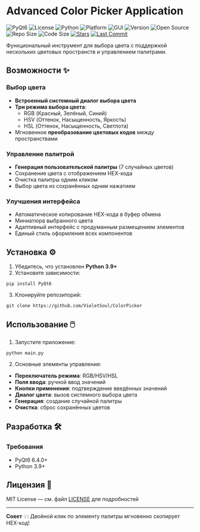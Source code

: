 # Advanced Color Picker Application

![PyQt6](https://img.shields.io/badge/PyQt6-41CD52?style=flat&logo=qt&logoColor=white)
![License](https://img.shields.io/badge/License-MIT-blue)
![Python](https://img.shields.io/badge/Python-3.9%2B-3776AB?logo=python&logoColor=white)
![Platform](https://img.shields.io/badge/Platform-Windows%20%7C%20Linux%20%7C%20macOS-555555)
![GUI](https://img.shields.io/badge/GUI-PyQt6-41CD52)
![Version](https://img.shields.io/badge/Version-1.0.0-orange)
![Open Source](https://img.shields.io/badge/Open%20Source-%E2%9C%93-brightgreen)
![Repo Size](https://img.shields.io/github/repo-size/VioletSoul/ColorPicker)
![Code Size](https://img.shields.io/github/languages/code-size/VioletSoul/ColorPicker)
[![Stars](https://img.shields.io/github/stars/VioletSoul/ColorPicker.svg?style=social)](https://github.com/VioletSoul/ColorPicker)
[![Last Commit](https://img.shields.io/github/last-commit/VioletSoul/ColorPicker.svg)](https://github.com/VioletSoul/ColorPicker/commits/main)

Функциональный инструмент для выбора цвета с поддержкой нескольких цветовых пространств и управлением палитрами.

## Возможности ✨

### Выбор цвета
- **Встроенный системный диалог выбора цвета**
- **Три режима выбора цвета**:
    - RGB (Красный, Зелёный, Синий)
    - HSV (Оттенок, Насыщенность, Яркость)
    - HSL (Оттенок, Насыщенность, Светлота)
- Мгновенное **преобразование цветовых кодов** между пространствами

### Управление палитрой
- **Генерация пользовательской палитры** (7 случайных цветов)
- Сохранение цвета с отображением HEX-кода
- Очистка палитры одним кликом
- Выбор цвета из сохранённых одним нажатием

### Улучшения интерфейса
- Автоматическое копирование HEX-кода в буфер обмена
- Миниатюра выбранного цвета
- Адаптивный интерфейс с продуманным размещением элементов
- Единый стиль оформления всех компонентов

## Установка ⚙️

1. Убедитесь, что установлен **Python 3.9+**
2. Установите зависимости:
```
pip install PyQt6
```
3. Клонируйте репозиторий:
```
git clone https://github.com/VioletSoul/ColorPicker
```

## Использование 🖱️

1. Запустите приложение:
```
python main.py
```
2. Основные элементы управления:
- **Переключатель режима**: RGB/HSV/HSL
- **Поля ввода**: ручной ввод значений
- **Кнопки применения**: подтверждение введённых значений
- **Диалог цвета**: вызов системного выбора цвета
- **Генерация**: создание случайной палитры
- **Очистка**: сброс сохранённых цветов

## Разработка 🛠️

### Требования
- PyQt6 6.4.0+
- Python 3.9+

## Лицензия 📄
MIT License — см. файл [LICENSE](LICENSE) для подробностей

---

**Совет** 💡: Двойной клик по элементу палитры мгновенно скопирует HEX-код!
